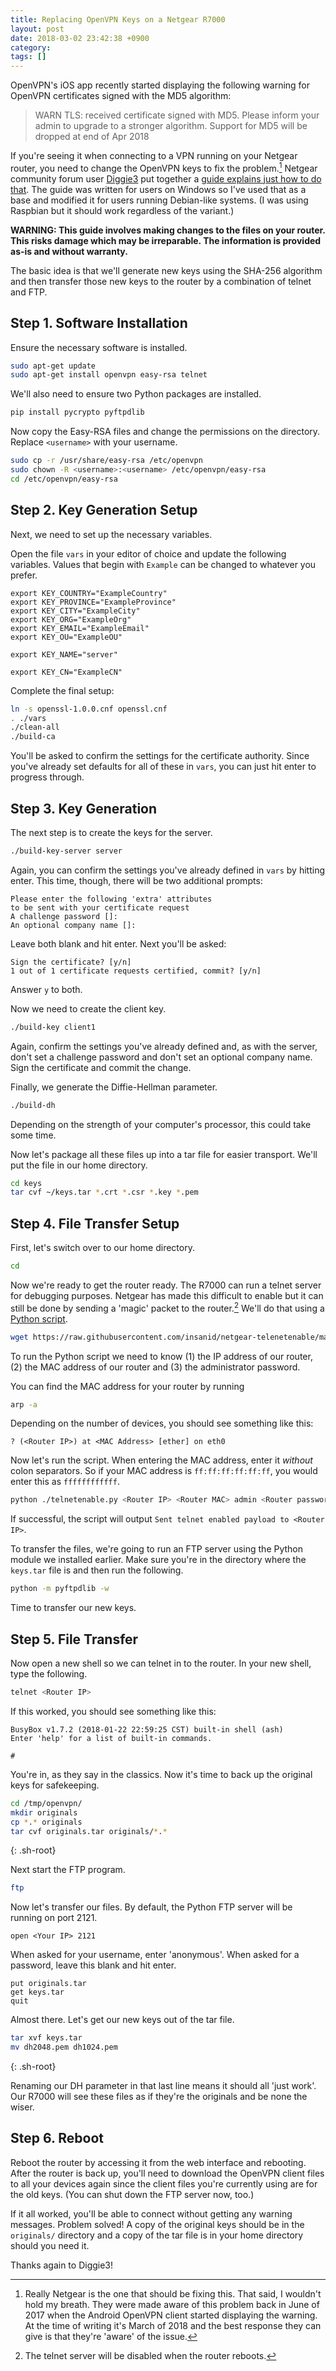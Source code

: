 ```yaml
---
title: Replacing OpenVPN Keys on a Netgear R7000
layout: post
date: 2018-03-02 23:42:38 +0900
category:
tags: []
---
```


OpenVPN's iOS app recently started displaying the following warning for OpenVPN certificates signed with the MD5 algorithm:

> WARN TLS: received certificate signed with MD5.
> Please inform your admin to upgrade to a
> stronger algorithm. Support for MD5 will be
> dropped at end of Apr 2018

If you're seeing it when connecting to a VPN running on your Netgear router, you need to change the OpenVPN keys to fix the problem.[^1] Netgear community forum user [Diggie3][dpp] put together a [guide explains just how to do that][drg]. The guide was written for users on Windows so I've used that as a base and modified it for users running Debian-like systems. (I was using Raspbian but it should work regardless of the variant.)

[dpp]: https://community.netgear.com/t5/user/viewprofilepage/user-id/187168

[drg]: https://community.netgear.com/t5/Nighthawk-WiFi-Routers/Netgear-R7000-and-OpenVPN-for-Android-App/m-p/1515771#M84921

**WARNING: This guide involves making changes to the files on your router. This risks damage which may be irreparable. The information is provided as-is and without warranty.**

The basic idea is that we'll generate new keys using the SHA-256 algorithm and then transfer those new keys to the router by a combination of telnet and FTP.

## Step 1. Software Installation

Ensure the necessary software is installed.

```sh
sudo apt-get update
sudo apt-get install openvpn easy-rsa telnet
```

We'll also need to ensure two Python packages are installed.

```sh
pip install pycrypto pyftpdlib
```

Now copy the Easy-RSA files and change the permissions on the directory. Replace `<username>` with your username.

```sh
sudo cp -r /usr/share/easy-rsa /etc/openvpn
sudo chown -R <username>:<username> /etc/openvpn/easy-rsa
cd /etc/openvpn/easy-rsa
```

## Step 2. Key Generation Setup

Next, we need to set up the necessary variables.

Open the file `vars` in your editor of choice and update the following variables. Values that begin with `Example` can be changed to whatever you prefer.

```
export KEY_COUNTRY="ExampleCountry"
export KEY_PROVINCE="ExampleProvince"
export KEY_CITY="ExampleCity"
export KEY_ORG="ExampleOrg"
export KEY_EMAIL="ExampleEmail"
export KEY_OU="ExampleOU"

export KEY_NAME="server"

export KEY_CN="ExampleCN"
```

Complete the final setup:

```sh
ln -s openssl-1.0.0.cnf openssl.cnf
. ./vars
./clean-all
./build-ca
```

You'll be asked to confirm the settings for the certificate authority. Since you've already set defaults for all of these in `vars`, you can just hit enter to progress through.

## Step 3. Key Generation

The next step is to create the keys for the server.

```sh
./build-key-server server
```

Again, you can confirm the settings you've already defined in `vars` by hitting enter. This time, though, there will be two additional prompts:

```
Please enter the following 'extra' attributes
to be sent with your certificate request
A challenge password []:
An optional company name []:
```

Leave both blank and hit enter. Next you'll be asked:

```
Sign the certificate? [y/n]
1 out of 1 certificate requests certified, commit? [y/n]
```

Answer `y` to both.

Now we need to create the client key.

```sh
./build-key client1
```

Again, confirm the settings you've already defined and, as with the server, don't set a challenge password and don't set an optional company name. Sign the certificate and commit the change.

Finally, we generate the Diffie-Hellman parameter.

```sh
./build-dh
```

Depending on the strength of your computer's processor, this could take some time.

Now let's package all these files up into a tar file for easier transport. We'll put the file in our home directory.

```sh
cd keys
tar cvf ~/keys.tar *.crt *.csr *.key *.pem
```


## Step 4. File Transfer Setup

First, let's switch over to our home directory.

```sh
cd
```

Now we're ready to get the router ready. The R7000 can run a telnet server for debugging purposes. Netgear has made this difficult to enable but it can still be done by sending a 'magic' packet to the router.[^2] We'll do that using a [Python script][ghs].

[ghs]: https://github.com/insanid/netgear-telenetenable

```sh
wget https://raw.githubusercontent.com/insanid/netgear-telenetenable/master/telnetenable.py
```

To run the Python script we need to know (1) the IP address of our router, (2) the MAC address of our router and (3) the administrator password.

You can find the MAC address for your router by running

```sh
arp -a
```

Depending on the number of devices, you should see something like this:

```
? (<Router IP>) at <MAC Address> [ether] on eth0
```

Now let's run the script. When entering the MAC address, enter it _without_ colon separators. So if your MAC address is `ff:ff:ff:ff:ff:ff`, you would enter this as `ffffffffffff`.

```sh
python ./telnetenable.py <Router IP> <Router MAC> admin <Router password>
```

If successful, the script will output `Sent telnet enabled payload to <Router IP>`.

To transfer the files, we're going to run an FTP server using the Python module we installed earlier. Make sure you're in the directory where the `keys.tar` file is and then run the following.

```sh
python -m pyftpdlib -w
```

Time to transfer our new keys.

## Step 5. File Transfer

Now open a new shell so we can telnet in to the router. In your new shell, type the following.

```sh
telnet <Router IP>
```

If this worked, you should see something like this:

```
BusyBox v1.7.2 (2018-01-22 22:59:25 CST) built-in shell (ash)
Enter 'help' for a list of built-in commands.

#
```

You're in, as they say in the classics. Now it's time to back up the original keys for safekeeping.

```sh
cd /tmp/openvpn/
mkdir originals
cp *.* originals
tar cvf originals.tar originals/*.*
```
{: .sh-root}

Next start the FTP program.

```sh
ftp
```

Now let's transfer our files. By default, the Python FTP server will be running on port 2121.

```ftp
open <Your IP> 2121
```

When asked for your username, enter 'anonymous'. When asked for a password, leave this blank and hit enter.

```ftp
put originals.tar
get keys.tar
quit
```

Almost there. Let's get our new keys out of the tar file.

```sh
tar xvf keys.tar
mv dh2048.pem dh1024.pem
```
{: .sh-root}

Renaming our DH parameter in that last line means it should all 'just work'. Our R7000 will see these files as if they're the originals and be none the wiser.

## Step 6. Reboot

Reboot the router by accessing it from the web interface and rebooting. After the router is back up, you'll need to download the OpenVPN client files to all your devices again since the client files you're currently using are for the old keys. (You can shut down the FTP server now, too.)

If it all worked, you'll be able to connect without getting any warning messages. Problem solved! A copy of the original keys should be in the `originals/` directory and a copy of the tar file is in your home directory should you need it.

Thanks again to Diggie3!

[^1]: Really Netgear is the one that should be fixing this. That said, I wouldn't hold my breath. They were made aware of this problem back in June of 2017 when the Android OpenVPN client started displaying the warning. At the time of writing it's March of 2018 and the best response they can give is that they're 'aware' of the issue.

[^2]: The telnet server will be disabled when the router reboots.
